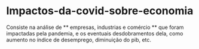# Impactos-da-covid-sobre-economia
Consiste na análise de ** empresas, industrias e comércio ** que foram impactadas pela pandemia, e os eventuais desdobramentos dela, como aumento no índice de desemprego, diminuição do pib, etc.

